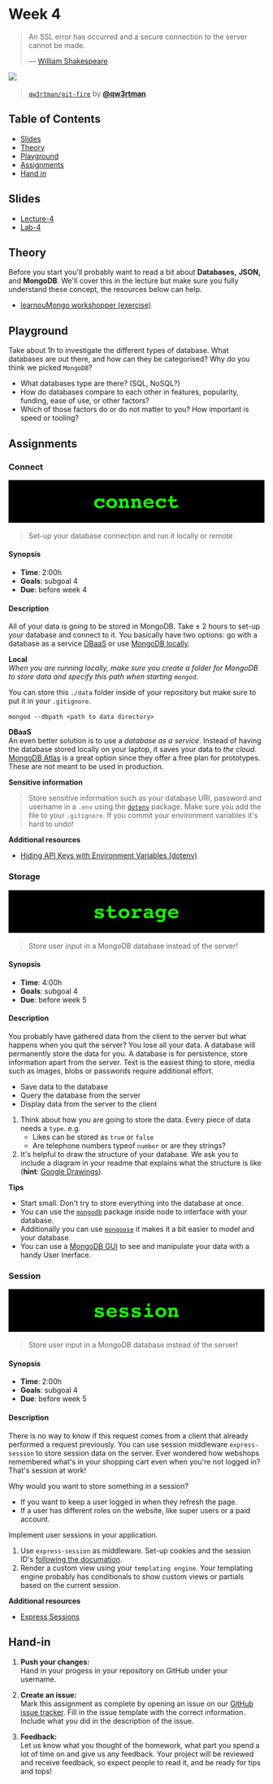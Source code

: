 # Week 4

> An SSL error has occurred and a secure connection to the server
> cannot be made.
>
> — [William Shakespeare][quote-author]


[![][inspiration-cover]][inspiration-link]

> [`qw3rtman/git-fire`][inspiration-link] by
> [**@qw3rtman**][inspiration-author].

## Table of Contents

*  [Slides](#slides)
*  [Theory](#theory)
*  [Playground](#playground)
*  [Assignments](#assignments)
*  [Hand in](#hand-in)

## Slides
* [Lecture-4][lec4]
* [Lab-4][lab4]

## Theory

Before you start you'll probably want to read a bit about **Databases,** **JSON,** and **MongoDB**. We'll cover this in the lecture but make sure you fully understand these concept, the resources below can help.

*  [learnouMongo workshopper (exercise)](https://github.com/evanlucas/learnyoumongo)

## Playground
Take about 1h to investigate the different types of database. What databases are out there, and how can they be categorised? Why do you think we picked `MongoDB`?

* What databases type are there? (SQL, NoSQL?)
* How do databases compare to each other in features, popularity, funding, ease of use, or other factors?
* Which of those factors do or do not matter to you? How important is speed or tooling?


## Assignments

### Connect

![Connect banner](/assets/banners/connect.jpg)
> Set-up your database connection and run it locally or remote

#### Synopsis

*  **Time**: 2:00h
*  **Goals**: subgoal 4
*  **Due**: before week 4

#### Description
All of your data is going to be stored in MongoDB. Take ± 2 hours to set-up your database and connect to it. You basically have two options: go with a database as a service [DBaaS](https://www.mongodb.com/cloud/atlas) or use [MongoDB locally](https://docs.mongodb.com/manual/tutorial/install-mongodb-on-os-x/).

**Local**  
_When you are running locally, make sure you create a folder for MongoDB to store data and specify this path when starting `mongod`._

You can store this `./data` folder inside of your repository but make sure to put it in your `.gitignore`.

```
mongod --dbpath <path to data directory>
```

**DBaaS**  
An even better solution is to use a _database as a service_. Instead of having the database stored locally on your laptop, it saves your data to _the cloud_. [MongoDB Atlas](https://www.mongodb.com/cloud/atlas) is a great option since they offer a free plan for prototypes. These are not meant to be used in production.

**Sensitive information**  
> Store sensitive information such as your database URI, password and username in a `.env` using the [`dotenv`](https://www.npmjs.com/package/dotenv) package. Make sure you add the file to your `.gitignore`. If you commit your environment variables it's hard to undo!

**Additional resources**
* [Hiding API Keys with Environment Variables (dotenv)](env)

### Storage

![Storage banner](/assets/banners/storage.jpg)
> Store user input in a MongoDB database instead of the server!

#### Synopsis

*  **Time**: 4:00h
*  **Goals**: subgoal 4
*  **Due**: before week 5

#### Description
You probably have gathered data from the client to the server but what happens when you quit the server? You lose all your data. A database will permanently store the data for you. A database is for persistence, store information apart from the server. Text is the easiest thing to store, media such as images, blobs or passwords require additional effort.

- Save data to the database
- Query the database from the server
- Display data from the server to the client

1. Think about how you are going to store the data. Every piece of data needs a `type`. e.g.
   * Likes can be stored as `true` or `false`
   * Are telephone numbers typeof `number` or are they strings?
2. It's helpful to draw the structure of your database. We ask you to include a diagram in your readme that explains what the structure is like (**hint**: [Google Drawings][drawings]).


**Tips**  
* Start small. Don't try to store everything into the database at once.
* You can use the [`mongodb`](https://www.npmjs.com/package/mongodb) package inside node to interface with your database.
* Additionally you can use [`mongoose`](https://www.npmjs.com/package/mongoose) it makes it a bit easier to model and your database.
* You can use a [MongoDB GUI](https://www.mongodb.com/products/compass) to see and manipulate your data with a handy User Inerface.


### Session
![Session banner](/assets/banners/session.jpg)
> Store user input in a MongoDB database instead of the server!

#### Synopsis
*  **Time**: 2:00h
*  **Goals**: subgoal 4
*  **Due**: before week 5

#### Description
There is no way to know if this request comes from a client that already performed a request previously. You can use session middleware `express-session` to store session data on the server. Ever wondered how webshops remembered what's in your shopping cart even when you're not logged in? That's session at work!

Why would you want to store something in a session? 

* If you want to keep a user logged in when they refresh the page.
* If a user has different roles on the website, like super users or a paid account.

Implement user sessions in your application.

1. Use `express-session` as middleware. Set-up cookies and the session ID's [following the documation][session].
2. Render a custom view using your `templating engine`. Your templating engine probably has conditionals to show custom views or partials based on the current session.

**Additional resources**  
* [Express Sessions](https://flaviocopes.com/express-sessions/)

## Hand-in

1. **Push your changes:**  
Hand in your progess in your repository on GitHub under your username.

1. **Create an issue:**  
Mark this assignment as complete by opening an issue on our [GitHub issue tracker][issues]. Fill in the issue template with the correct information. Include what you did in the description of the issue.

1. **Feedback:**  
Let us know what you thought of the homework, what part you spend a lot of time on and give us any feedback. Your project will be reviewed and receive feedback, so expect people to read it, and be ready for tips and tops!

[quote-author]: https://twitter.com/shatterfront/status/816065700577972224
[inspiration-cover]: assets/images/git-fire.jpg
[inspiration-link]: https://github.com/qw3rtman/git-fire
[inspiration-author]: https://github.com/qw3rtman

[pug]: https://pugjs.org/api/getting-started.html
[ejs]: https://ejs.co/
[handlebars]: https://handlebarsjs.com/
[guide]: https://expressjs.com/en/guide/routing.html
[workshopper]: https://github.com/azat-co/expressworks
[query]: https://www.youtube.com/watch?v=zDovsTG2a7g
[template]: https://expressjs.com/en/guide/using-template-engines.html
[issues]: https://github.com/cmda-bt/be-course-18-19/issues/new/choose

[body]: https://www.npmjs.com/package/body-parser
[multer]: https://www.npmjs.com/package/multer#readme
[drawings]: https://docs.google.com/drawings
[session]: https://github.com/expressjs/session
[env]: https://www.youtube.com/watch?v=17UVejOw3zA&list=PLRqwX-V7Uu6YxDKpFzf_2D84p0cyk4T7X&index=19
[lec4]: https://docs.google.com/presentation/d/1J0SVcx7rMnFp37JqsQMHQq92EfBRUFdgSAj5i9wQKjg/edit?usp=sharing
[lab4]: https://docs.google.com/presentation/d/1_I2LBO-Z44cueGmmkFdhY21SiLfZMlFR-gDb1my37Mw/edit?usp=sharing
